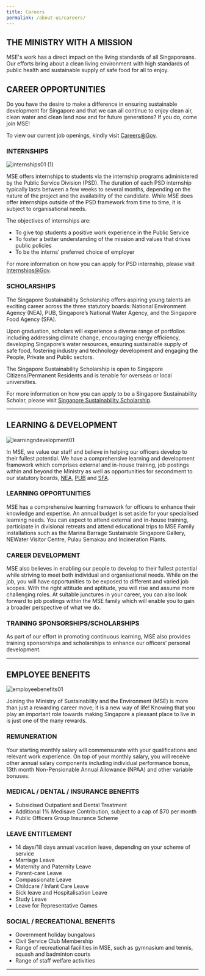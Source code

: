 ```yaml
---
title: Careers
permalink: /about-us/careers/
---
```




## THE MINISTRY WITH A MISSION

MSE's work has a direct impact on the living standards of all Singaporeans. Our efforts bring about a clean living environment with high standards of public health and sustainable supply of safe food for all to enjoy.

## CAREER OPPORTUNITIES

Do you have the desire to make a difference in ensuring sustainable development for Singapore and that we can all continue to enjoy clean air, clean water and clean land now and for future generations? If you do, come join MSE!

To view our current job openings, kindly visit [Careers@Gov](http://www.careers.gov.sg/).  

### INTERNSHIPS  

![internships01 (1)](https://www.mse.gov.sg/images/default-source/default-album/internships01-(1).jpg)  

MSE offers internships to students via the internship programs administered by the Public Service Division (PSD). The duration of each PSD internship typically lasts between a few weeks to several months, depending on the nature of the project and the availability of the candidate. While MSE does offer internships outside of the PSD framework from time to time, it is subject to organisational needs.  

The objectives of internships are:  

- To give top students a positive work experience in the Public Service  
- To foster a better understanding of the mission and values that drives public policies  
- To be the interns’ preferred choice of employer  

For more information on how you can apply for PSD internship, please visit [Internships@Gov](http://www.careers.gov.sg/internships@gov).  

### SCHOLARSHIPS

The Singapore Sustainability Scholarship offers aspiring young talents an exciting career across the three statutory boards: National Environment Agency (NEA), PUB, Singapore’s National Water Agency, and the Singapore Food Agency (SFA).  

Upon graduation, scholars will experience a diverse range of portfolios including addressing climate change, encouraging energy efficiency, developing Singapore’s water resources, ensuring sustainable supply of safe food, fostering industry and technology development and engaging the People, Private and Public sectors.  

The Singapore Sustainability Scholarship is open to Singapore Citizens/Permanent Residents and is tenable for overseas or local universities.  

For more information on how you can apply to be a Singapore Sustainability Scholar, please visit [Singapore Sustainability Scholarship](https://brightsparks.com.sg/profile/nea_pub_sfa/index.php).  

-----


## LEARNING & DEVELOPMENT

![learningndevelopment01](https://www.mse.gov.sg/images/default-source/default-album/learningndevelopment01.jpg)

In MSE, we value our staff and believe in helping our officers develop to their fullest potential. We have a comprehensive learning and development framework which comprises external and in-house training, job postings within and beyond the Ministry as well as opportunities for secondment to our statutory boards,  [NEA](http://www.nea.gov.sg/), [PUB](http://www.pub.gov.sg/) and  [SFA](https://www.sfa.gov.sg/).

### LEARNING OPPORTUNITIES

MSE has a comprehensive learning framework for officers to enhance their knowledge and expertise. An annual budget is set aside for your specialised learning needs. You can expect to attend external and in-house training, participate in divisional retreats and attend educational trips to MSE Family installations such as the Marina Barrage Sustainable Singapore Gallery, NEWater Visitor Centre, Pulau Semakau and Incineration Plants.

### CAREER DEVELOPMENT

MSE also believes in enabling our people to develop to their fullest potential while striving to meet both individual and organisational needs. While on the job, you will have opportunities to be exposed to different and varied job scopes. With the right attitude and aptitude, you will rise and assume more challenging roles. At suitable junctures in your career, you can also look forward to job postings within the MSE family which will enable you to gain a broader perspective of what we do.

### TRAINING SPONSORSHIPS/SCHOLARSHIPS

As part of our effort in promoting continuous learning, MSE also provides training sponsorships and scholarships to enhance our officers’ personal development.  

-----


## EMPLOYEE BENEFITS

![employeebenefits01](https://www.mse.gov.sg/images/default-source/default-album/employeebenefits01.jpg)

Joining the Ministry of Sustainability and the Environment (MSE) is more than just a rewarding career move; it is a new way of life! Knowing that you play an important role towards making Singapore a pleasant place to live in is just one of the many rewards.

### REMUNERATION

Your starting monthly salary will commensurate with your qualifications and relevant work experience. On top of your monthly salary, you will receive other annual salary components including individual performance bonus, 13th month Non-Pensionable Annual Allowance (NPAA) and other variable bonuses.

### MEDICAL / DENTAL / INSURANCE BENEFITS

-   Subsidised Outpatient and Dental Treatment
-   Additional 1% Medisave Contribution, subject to a cap of $70 per month
-   Public Officers Group Insurance Scheme

### LEAVE ENTITLEMENT

-   14 days/18 days annual vacation leave, depending on your scheme of service
-   Marriage Leave
-   Maternity and Paternity Leave
-   Parent-care Leave
-   Compassionate Leave
-   Childcare / Infant Care Leave
-   Sick leave and Hospitalisation Leave
-   Study Leave
-   Leave for Representative Games

### SOCIAL / RECREATIONAL BENEFITS

-   Government holiday bungalows
-   Civil Service Club Membership
-   Range of recreational facilities in MSE, such as gymnasium and tennis, squash and badminton courts
-   Range of staff welfare activities


-----


